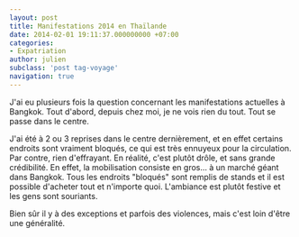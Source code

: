 ```yaml
---
layout: post
title: Manifestations 2014 en Thaïlande
date: 2014-02-01 19:11:37.000000000 +07:00
categories:
- Expatriation
author: julien
subclass: 'post tag-voyage'
navigation: true
---
```


J'ai eu plusieurs fois la question concernant les manifestations actuelles à Bangkok. Tout d'abord, depuis chez moi, je ne vois rien du tout. Tout se passe dans le centre.

J'ai été à 2 ou 3 reprises dans le centre dernièrement, et en effet certains endroits sont vraiment bloqués, ce qui est très ennuyeux pour la circulation. Par contre, rien d'effrayant. En réalité, c'est plutôt drôle, et sans grande crédibilité. En effet, la mobilisation consiste en gros... à un marché géant dans Bangkok. Tous les endroits "bloqués" sont remplis de stands et il est possible d'acheter tout et n'importe quoi. L'ambiance est plutôt festive et les gens sont souriants.

Bien sûr il y à des exceptions et parfois des violences, mais c'est loin d'être une généralité.
